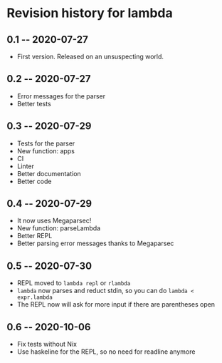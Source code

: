 # Revision history for lambda

## 0.1 -- 2020-07-27

* First version. Released on an unsuspecting world.


## 0.2 -- 2020-07-27

* Error messages for the parser
* Better tests


## 0.3 -- 2020-07-29

* Tests for the parser
* New function: apps
* CI
* Linter
* Better documentation
* Better code


## 0.4 -- 2020-07-29

* It now uses Megaparsec!
* New function: parseLambda
* Better REPL
* Better parsing error messages thanks to Megaparsec


## 0.5 -- 2020-07-30

* REPL moved to `lambda repl` or `rlambda`
* `lambda` now parses and reduct stdin, so you can do `lambda < expr.lambda`
* The REPL now will ask for more input if there are parentheses open


## 0.6 -- 2020-10-06

* Fix tests without Nix
* Use haskeline for the REPL, so no need for readline anymore
